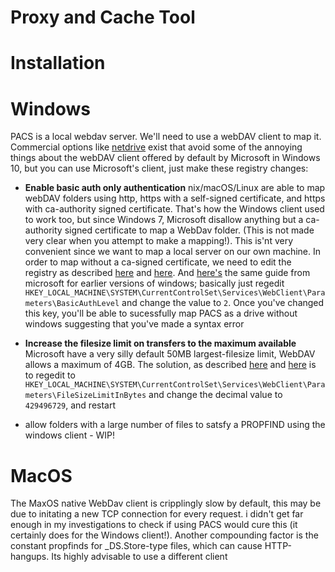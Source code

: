 # Proxy and Cache Tool

# Installation

# Windows

PACS is a local webdav server. We'll need to use a webDAV client to map it. Commercial options like [netdrive](https://netdrive.net/) exist that avoid some of the annoying things about the webDAV client offered by default by Microsoft in Windows 10, but you can use Microsoft's client, just make these registry changes:

  * **Enable basic auth only authentication** 
  nix/macOS/Linux are able to map webDAV folders using http, https with a self-signed certificate, and https with ca-authority signed certificate. That's how the Windows client used to work too, but since Windows 7, Microsoft disallow anything but a ca-authority signed certificate to map a WebDav folder. (This is not made very clear when you attempt to make a mapping!). This is'nt very convenient since we want to map a local server on our own machine. In order to map without a ca-signed certificate, we need to edit the registry as described [here](https://forum.synology.com/enu/viewtopic.php?f=164&t=121882&start=15#p461510) and [here](https://support.netdocuments.com/hc/en-us/articles/205212850-WebDAV-as-a-Mapped-Drive). And [here's](https://support.microsoft.com/en-us/help/2123563/office-application-opens-blank-from-sharepoint-webdav-or-site-when-it) the same guide from microsoft for earlier versions of windows; basically just regedit `HKEY_LOCAL_MACHINE\SYSTEM\CurrentControlSet\Services\WebClient\Parameters\BasicAuthLevel` and change the value to `2`.  Once you've changed this key, you'll be able to sucessfully map PACS as a drive without windows suggesting that you've made a syntax error

  * **Increase the filesize limit on transfers to the maximum available** 
  Microsoft have a very silly default 50MB largest-filesize limit, WebDAV allows a maximum of 4GB. The solution, as described [here](https://answers.microsoft.com/en-us/ie/forum/ie8-windows_xp/error-0x800700df-the-file-size-exceeds-the-limit/d208bba6-920c-4639-bd45-f345f462934f) and [here](https://community.wd.com/t/error-0x800700df-the-file-size-exceeds-the-limit-allowed/91973/4) is to regedit to `HKEY_LOCAL_MACHINE\SYSTEM\CurrentControlSet\Services\WebClient\Parameters\FileSizeLimitInBytes` and change the decimal value to `429496729`, and restart

  * allow folders with a large number of files to satsfy a PROPFIND using the windows client - WIP!
  
# MacOS
The MaxOS native WebDav client is cripplingly slow by default, this may be due to initating a new TCP connection for every request. i didn't get far enough in my investigations to check if using PACS would cure this (it certainly does for the Windows client!). Another compounding factor is the constant propfinds for _DS.Store-type files, which can cause HTTP-hangups. Its highly advisable to use a different client 


